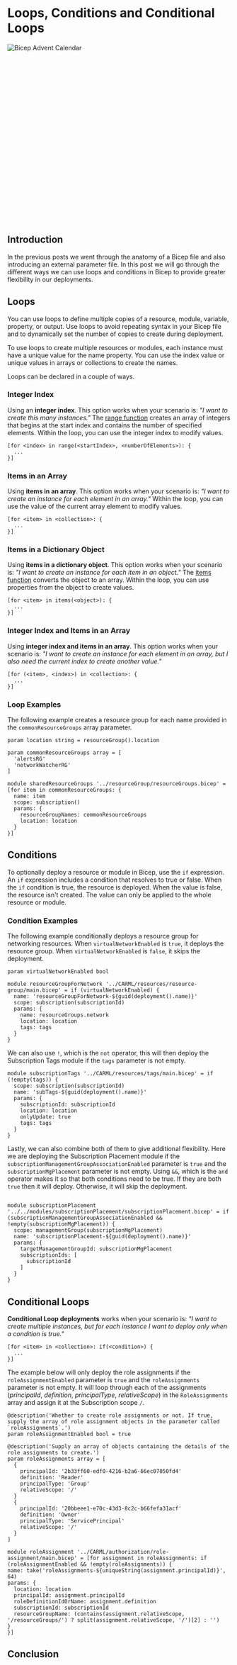 # Loops, Conditions and Conditional Loops

<!-- markdownlint-disable MD033 -->
<div style="width: 400px; height: 400px; overflow: hidden;">
  <img src="./.images/7th.png" alt="Bicep Advent Calendar" style="clip: rect(0px,60px,200px,0px);">
</div>
<!-- markdownlint-restore -->

## Introduction

In the previous posts we went through the anatomy of a Bicep file and also introducing an external parameter file. In this post we will go through the different ways we can use loops and conditions in Bicep to provide greater flexibility in our deployments.

## Loops

You can use loops to define multiple copies of a resource, module, variable, property, or output. Use loops to avoid repeating syntax in your Bicep file and to dynamically set the number of copies to create during deployment.

To use loops to create multiple resources or modules, each instance must have a unique value for the name property. You can use the index value or unique values in arrays or collections to create the names.

Loops can be declared in a couple of ways.

### Integer Index

Using an **integer index**. This option works when your scenario is: *"I want to create this many instances."* The [range function]([bicep-functions-array.md#range](https://learn.microsoft.com/en-us/azure/azure-resource-manager/bicep/bicep-functions-array#range)) creates an array of integers that begins at the start index and contains the number of specified elements. Within the loop, you can use the integer index to modify values.

  ```bicep
  [for <index> in range(<startIndex>, <numberOfElements>): {
    ...
  }]
  ```

### Items in an Array

Using **items in an array**. This option works when your scenario is: *"I want to create an instance for each element in an array."* Within the loop, you can use the value of the current array element to modify values.

  ```bicep
  [for <item> in <collection>: {
    ...
  }]
  ```

### Items in a Dictionary Object

Using **items in a dictionary object**. This option works when your scenario is: *"I want to create an instance for each item in an object."* The [items function]([bicep-functions-object.md#items](https://learn.microsoft.com/en-us/azure/azure-resource-manager/bicep/bicep-functions-object#items)) converts the object to an array. Within the loop, you can use properties from the object to create values.

  ```bicep
  [for <item> in items(<object>): {
    ...
  }]
  ```

### Integer Index and Items in an Array

Using **integer index and items in an array**. This option works when your scenario is: *"I want to create an instance for each element in an array, but I also need the current index to create another value."*

  ```bicep
  [for (<item>, <index>) in <collection>: {
    ...
  }]
  ```

### Loop Examples

The following example creates a resource group for each name provided in the `commonResourceGroups` array parameter.

```bicep
param location string = resourceGroup().location

param commonResourceGroups array = [
  'alertsRG'
  'networkWatcherRG'
]

module sharedResourceGroups '../resourceGroup/resourceGroups.bicep' = [for item in commonResourceGroups: {
  name: item
  scope: subscription()
  params: {
    resourceGroupNames: commonResourceGroups
    location: location
  }
}]
```

## Conditions

To optionally deploy a resource or module in Bicep, use the `if` expression. An `if` expression includes a condition that resolves to true or false. When the `if` condition is true, the resource is deployed. When the value is false, the resource isn't created. The value can only be applied to the whole resource or module.

### Condition Examples

The following example conditionally deploys a resource group for networking resources. When `virtualNetworkEnabled` is `true`, it deploys the resource group. When `virtualNetworkEnabled` is `false`, it skips the deployment.

```bicep
param virtualNetworkEnabled bool

module resourceGroupForNetwork '../CARML/resources/resource-group/main.bicep' = if (virtualNetworkEnabled) {
  name: 'resourceGroupForNetwork-${guid(deployment().name)}'
  scope: subscription(subscriptionId)
  params: {
    name: resourceGroups.network
    location: location
    tags: tags
  }
}
```

We can also use `!`, which is the `not` operator, this will then deploy the Subscription Tags module if the `tags` parameter is not empty.

```bicep
module subscriptionTags '../CARML/resources/tags/main.bicep' = if (!empty(tags)) {
  scope: subscription(subscriptionId)
  name: 'subTags-${guid(deployment().name)}'
  params: {
    subscriptionId: subscriptionId
    location: location
    onlyUpdate: true
    tags: tags
  }
}
```

Lastly, we can also combine both of them to give additional flexibility. Here we are deploying the Subscription Placement module if the `subscriptionManagementGroupAssociationEnabled` parameter is `true` and the `subscriptionMgPlacement` parameter is not empty. Using `&&`, which is the `and` operator makes it so that both conditions need to be true. If they are both `true` then it will deploy. Otherwise, it will skip the deployment.

```bicep

module subscriptionPlacement '../../modules/subscriptionPlacement/subscriptionPlacement.bicep' = if (subscriptionManagementGroupAssociationEnabled && !empty(subscriptionMgPlacement)) {
  scope: managementGroup(subscriptionMgPlacement)
  name: 'subscriptionPlacement-${guid(deployment().name)}'
  params: {
    targetManagementGroupId: subscriptionMgPlacement
    subscriptionIds: [
      subscriptionId
    ]
  }
}
```

## Conditional Loops

**Conditional Loop deployments** works when your scenario is: *"I want to create multiple instances, but for each instance I want to deploy only when a condition is true."*

  ```bicep
  [for <item> in <collection>: if(<condition>) {
    ...
  }]
  ```

The example below will only deploy the role assignments if the `roleAssignmentEnabled` parameter is `true` and the `roleAssignments` parameter is not empty. It will loop through each of the assignments (*principalId*, *definition*, *principalType*, *relativeScope*) in the `RoleAssignments` array and assign it at the Subscription scope `/`.

  ```bicep
@description('Whether to create role assignments or not. If true, supply the array of role assignment objects in the parameter called `roleAssignments`.')
param roleAssignmentEnabled bool = true

@description('Supply an array of objects containing the details of the role assignments to create.')
param roleAssignments array = [
    {
      principalId: '2b33ff60-edf0-4216-b2a6-66ec07050fd4'
      definition: 'Reader'
      principalType: 'Group'
      relativeScope: '/'
    }
    {
      principalId: '20bbeee1-e70c-43d3-8c2c-b66fefa31acf'
      definition: 'Owner'
      principalType: 'ServicePrincipal'
      relativeScope: '/'
    }
]

module roleAssignment '../CARML/authorization/role-assignment/main.bicep' = [for assignment in roleAssignments: if (roleAssignmentEnabled && !empty(roleAssignments)) {
  name: take('roleAssignments-${uniqueString(assignment.principalId)}', 64)
  params: {
    location: location
    principalId: assignment.principalId
    roleDefinitionIdOrName: assignment.definition
    subscriptionId: subscriptionId
    resourceGroupName: (contains(assignment.relativeScope, '/resourceGroups/') ? split(assignment.relativeScope, '/')[2] : '')
  }
}]
  ```

## Conclusion
